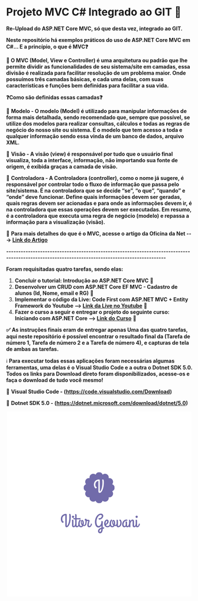 # Projeto MVC C# Integrado ao GIT :open_file_folder:
 **Re-Upload do ASP.NET Core MVC, só que desta vez, integrado ao GIT.**
 
 **Neste repositório há exemplos práticos do uso de ASP.NET Core MVC em C#... E a princípio, o que é MVC:question:**
 
 **:bookmark_tabs: O MVC (Model, View e Controller) é uma arquitetura ou padrão que lhe permite dividir as funcionalidades de seu sistema/site em camadas, essa divisão é realizada para facilitar resolução de um problema maior. Onde possuímos três camadas básicas, e cada uma delas, com suas características e funções bem definidas para facilitar a sua vida.**
 
 **:question:Como são definidas essas camadas:question:**
 
 :pushpin: **Modelo - O modelo (Model) é utilizado para manipular informações de forma mais detalhada, sendo recomendado que, sempre que possível, se utilize dos modelos para realizar consultas, cálculos e todas as regras de negócio do nosso site ou sistema. É o modelo que tem acesso a toda e qualquer informação sendo essa vinda de um banco de dados, arquivo XML.**
 
 :pushpin: **Visão - A visão (view) é responsável por tudo que o usuário final visualiza, toda a interface, informação, não importando sua fonte de origem, é exibida graças a camada de visão.**
 
 :pushpin: **Controladora - A Controladora (controller), como o nome já sugere, é responsável por controlar todo o fluxo de informação que passa pelo site/sistema. É na controladora que se decide “se”, “o que”, “quando” e “onde” deve funcionar. Define quais informações devem ser geradas, quais regras devem ser acionadas e para onde as informações devem ir, é na controladora que essas operações devem ser executadas. Em resumo, é a controladora que executa uma regra de negócio (modelo) e repassa a informação para a visualização (visão).**

:newspaper: **Para mais detalhes do que é o MVC, acesse o artigo da Oficina da Net ---> [Link do Artigo](https://www.oficinadanet.com.br/artigo/desenvolvimento/o_que_e_model-view-controller_mvc)**

**----------------------------------------------------------------------------------------------------------------------------------------------**

**Foram requisitadas quatro tarefas, sendo elas:**
1. **Concluir o tutorial: Introdução ao ASP.NET Core MVC** :pushpin:
2. **Desenvolver um CRUD com ASP.NET Core EF MVC - Cadastro de alunos (Id, Nome, email e RG)** :pushpin:
3. **Implementar o código da Live: Code First com ASP.NET MVC + Entity Framework do Youtube --> [Link da Live no Youtube](https://www.youtube.com/watch?v=KQ3CAUnDaSM
)**  :pushpin:
4. **Fazer o curso a seguir e entregar o projeto do seguinte curso: Iniciando com ASP.NET Core --> [Link do Curso](https://desenvolvedor.io/curso-online-iniciando-com-asp-net-core)** :pushpin:

**:white_check_mark: As instruções finais eram de entregar apenas Uma das quatro tarefas, aqui neste repositório é possível encontrar o resultado final da (Tarefa de número 1, Tarefa de número 2 e a Tarefa de número 4), e capturas de tela de ambas as tarefas.**

:information_source: **Para executar todas essas aplicações foram necessárias algumas ferramentas, uma delas é o Visual Studio Code e a outra o Dotnet SDK 5.0. Todos os links    para Download direto foram disponibilizados, acesse-os e faça o download de tudo você mesmo!**

:link: **Visual Studio Code - (https://code.visualstudio.com/Download)**

:link: **Dotnet SDK 5.0 - (https://dotnet.microsoft.com/download/dotnet/5.0)**

<p align="center">
  <img src="/V.png">
  </p>
